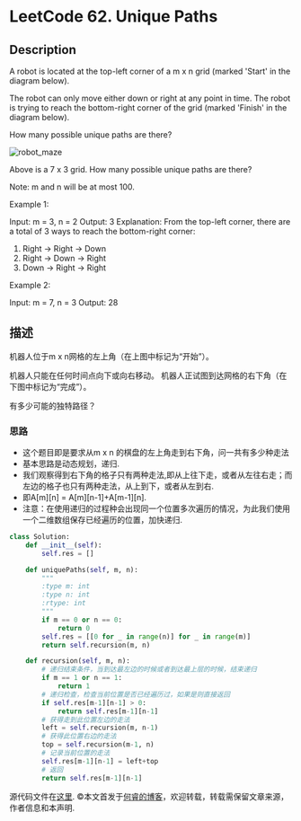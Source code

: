 # LeetCode 62. Unique Paths

## Description

A robot is located at the top-left corner of a m x n grid (marked 'Start' in the diagram below).

The robot can only move either down or right at any point in time. The robot is trying to reach the bottom-right corner of the grid (marked 'Finish' in the diagram below).

How many possible unique paths are there?

![robot_maze](https://wp.me/aaizn9-SK)

Above is a 7 x 3 grid. How many possible unique paths are there?

Note: m and n will be at most 100.

Example 1:

Input: m = 3, n = 2
Output: 3
Explanation:
From the top-left corner, there are a total of 3 ways to reach the bottom-right corner:

1. Right -> Right -> Down
2. Right -> Down -> Right
3. Down -> Right -> Right

Example 2:

Input: m = 7, n = 3
Output: 28

## 描述

机器人位于m x n网格的左上角（在上图中标记为“开始”）。

机器人只能在任何时间点向下或向右移动。 机器人正试图到达网格的右下角（在下图中标记为“完成”）。

有多少可能的独特路径？

### 思路

* 这个题目即是要求从m x n 的棋盘的左上角走到右下角，问一共有多少种走法
* 基本思路是动态规划，递归.
* 我们观察得到右下角的格子只有两种走法,即从上往下走，或者从左往右走；而左边的格子也只有两种走法，从上到下，或者从左到右.
* 即A\[m]\[n] = A\[m]\[n-1]+A\[m-1]\[n].
* 注意：在使用递归的过程种会出现同一个位置多次遍历的情况，为此我们使用一个二维数组保存已经遍历的位置，加快递归.

```python
class Solution:
    def __init__(self):
        self.res = []

    def uniquePaths(self, m, n):
        """
        :type m: int
        :type n: int
        :rtype: int
        """
        if m == 0 or n == 0:
            return 0
        self.res = [[0 for _ in range(n)] for _ in range(m)]
        return self.recursion(m, n)

    def recursion(self, m, n):
        # 递归结束条件，当到达最左边的时候或者到达最上层的时候，结束递归
        if m == 1 or n == 1:
            return 1
        # 递归检查，检查当前位置是否已经遍历过，如果是则直接返回
        if self.res[m-1][n-1] > 0:
            return self.res[m-1][n-1]
        # 获得走到此位置左边的走法
        left = self.recursion(m, n-1)
        # 获得此位置右边的走法
        top = self.recursion(m-1, n)
        # 记录当前位置的走法
        self.res[m-1][n-1] = left+top
        # 返回
        return self.res[m-1][n-1]
```

源代码文件在[这里](https://github.com/ruicore/Algorithm/blob/master/Leetcode/2018-12-17-62-Unique-Paths.py).
©本文首发于[何睿的博客](https://www.ruicore.cn/leetcode-62-unique-paths/)，欢迎转载，转载需保留文章来源，作者信息和本声明.
